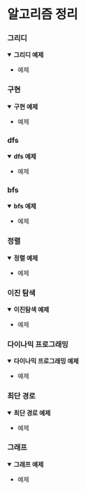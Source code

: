 # 알고리즘 정리

### 그리디

<details open>
<summary><b>그리디 예제</b></summary>
<div markdown="1">

- 예제

</div>
</details>

### 구현

<details open>
<summary><b>구현 예제</b></summary>
<div markdown="1">

- 예제

</div>
</details>

### dfs

<details open>
<summary><b>dfs 예제</b></summary>
<div markdown="1">

- 예제

</div>
</details>

### bfs

<details open>
<summary><b>bfs 예제</b></summary>
<div markdown="1">

- 예제

</div>
</details>

### 정렬

<details open>
<summary><b>정렬 예제</b></summary>
<div markdown="1">

- 예제

</div>
</details>

### 이진 탐색

<details open>
<summary><b>이진탐색 예제</b></summary>
<div markdown="1">

- 예제

</div>
</details>

### 다이나믹 프로그래밍

<details open>
<summary><b>다이나믹 프로그래밍 예제</b></summary>
<div markdown="1">

- 예제

</div>
</details>

### 최단 경로

<details open>
<summary><b>최단 경로 예제</b></summary>
<div markdown="1">

- 예제

</div>
</details>

### 그래프

<details open>
<summary><b>그래프 예제</b></summary>
<div markdown="1">

- 예제

</div>
</details>
